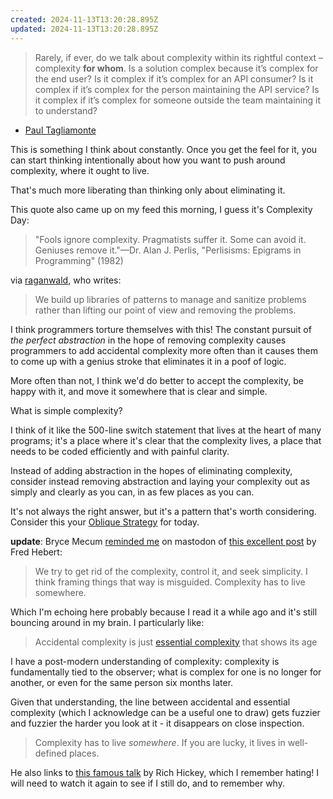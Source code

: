 ```yaml
---
created: 2024-11-13T13:20:28.895Z
updated: 2024-11-13T13:20:28.895Z
---
```

> Rarely, if ever, do we talk about complexity within its rightful context – complexity **for whom**. Is a solution complex because it’s complex for the end user? Is it complex if it’s complex for an API consumer? Is it complex if it’s complex for the person maintaining the API service? Is it complex if it’s complex for someone outside the team maintaining it to understand?

- [Paul Tagliamonte](https://notes.pault.ag/complex-for-whom/)

This is something I think about constantly. Once you get the feel for it, you can start thinking intentionally about how you want to push around complexity, where it ought to live.

That's much more liberating than thinking only about eliminating it.

This quote also came up on my feed this morning, I guess it's Complexity Day:

> "Fools ignore complexity. Pragmatists suffer it. Some can avoid it. Geniuses remove it."—Dr. Alan J. Perlis, "Perlisisms: Epigrams in Programming" (1982)

via [raganwald](https://elk.zone/hachyderm.io/@raganwald@social.bau-ha.us/113475762215843545), who writes:

> We build up libraries of patterns to manage and sanitize problems rather than lifting our point of view and removing the problems.

I think programmers torture themselves with this! The constant pursuit of _the perfect abstraction_ in the hope of removing complexity causes programmers to add accidental complexity more often than it causes them to come up with a genius stroke that eliminates it in a poof of logic.
 
More often than not, I think we'd do better to accept the complexity, be happy with it, and move it somewhere that is clear and simple.

What is simple complexity?

I think of it like the 500-line switch statement that lives at the heart of many programs; it's a place where it's clear that the complexity lives, a place that needs to be coded efficiently and with painful clarity.

Instead of adding abstraction in the hopes of eliminating complexity, consider instead removing abstraction and laying your complexity out as simply and clearly as you can, in as few places as you can.

It's not always the right answer, but it's a pattern that's worth considering. Consider this your [Oblique Strategy](https://en.wikipedia.org/wiki/Oblique_Strategies) for today.

**update**: Bryce Mecum [reminded me](https://toot.cafe/@amoeba/113477102124246460) on mastodon of [this excellent post](https://ferd.ca/complexity-has-to-live-somewhere.html) by Fred Hebert:

> We try to get rid of the complexity, control it, and seek simplicity. I think framing things that way is misguided. Complexity has to live somewhere.

Which I'm echoing here probably because I read it a while ago and it's still bouncing around in my brain. I particularly like:

> Accidental complexity is just [essential complexity](https://en.wikipedia.org/wiki/No_Silver_Bullet) that shows its age

I have a post-modern understanding of complexity: complexity is fundamentally tied to the observer; what is complex for one is no longer for another, or even for the same person six months later.

Given that understanding, the line between accidental and essential complexity (which I acknowledge can be a useful one to draw) gets fuzzier and fuzzier the harder you look at it - it disappears on close inspection.

> Complexity has to live _somewhere_. If you are lucky, it lives in well-defined places.

He also links to [this famous talk](https://www.infoq.com/presentations/Simple-Made-Easy/) by Rich Hickey, which I remember hating! I will need to watch it again to see if I still do, and to remember why.